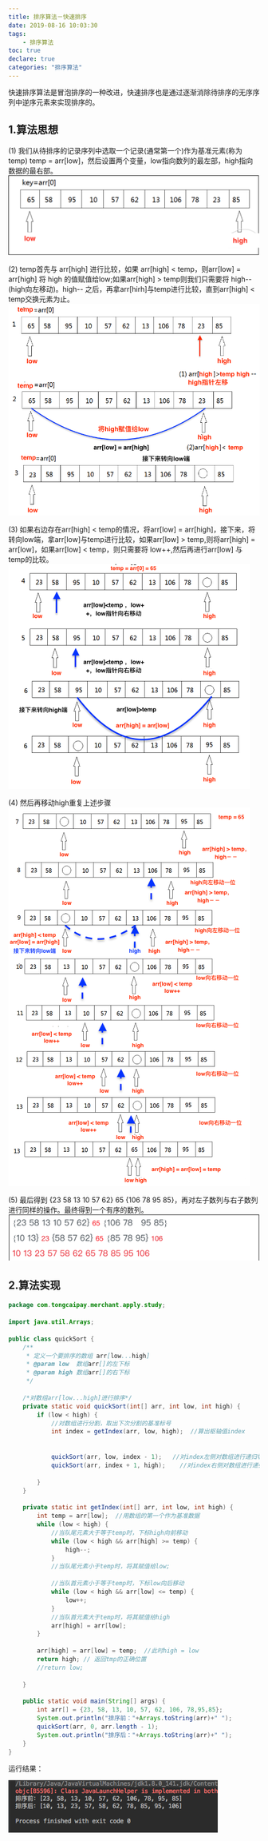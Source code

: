 ```yaml
---
title: 排序算法－快速排序
date: 2019-08-16 10:03:30
tags:
	- 排序算法
toc: true
declare: true
categories: "排序算法"
---
```

快速排序算法是冒泡排序的一种改进，快速排序也是通过逐渐消除待排序的无序序列中逆序元素来实现排序的。
<!--more-->

## 1.算法思想                                                                                                                                                                                                                                      
(1)  我们从待排序的记录序列中选取一个记录(通常第一个)作为基准元素(称为temp) temp = arr[low]，然后设置两个变量，low指向数列的最左部，high指向数据的最右部。
![1](page-5/1.png)

(2)  temp首先与 arr[high] 进行比较，如果 arr[high] < temp，则arr[low] = arr[high] 将 high 的值赋值给low;如果arr[high] > temp则我们只需要将 high--(high向左移动)。high-- 之后，再拿arr[hirh]与temp进行比较，直到arr[high] < temp交换元素为止。
![1](page-5/2.png)

(3)  如果右边存在arr[high] < temp的情况，将arr[low] = arr[high]，接下来，将转向low端，拿arr[low]与temp进行比较，如果arr[low] > temp,则将arr[high] = arr[low]，如果arr[low] < temp，则只需要将 low++,然后再进行arr[low] 与 temp的比较。
![3](page-5/3.png)

(4)  然后再移动high重复上述步骤
![4](page-5/4.png)

(5)  最后得到 {23 58 13 10 57 62} 65 {106 78 95 85}，再对左子数列与右子数列进行同样的操作。最终得到一个有序的数列。
![5](page-5/5.png)

## 2.算法实现
```java
package com.tongcaipay.merchant.apply.study;

import java.util.Arrays;

public class quickSort {
    /**
     * 定义一个要排序的数组 arr[low...high]
     * @param low  数组arr[]的左下标
     * @param high 数组arr[]的右下标
     */

    /*对数组arr[low...high]进行排序*/
    private static void quickSort(int[] arr, int low, int high) {
        if (low < high) {
            //对数组进行分割，取出下次分割的基准标号
            int index = getIndex(arr, low, high);  //算出枢轴值index


            quickSort(arr, low, index - 1);   //对index左侧对数组进行递归切割
            quickSort(arr, index + 1, high);    //对index右侧对数组进行递归切割

        }
    }

    private static int getIndex(int[] arr, int low, int high) {
        int temp = arr[low];  //用数组的第一个作为基准数据
        while (low < high) {
            //当队尾元素大于等于temp时，下标high向前移动
            while (low < high && arr[high] >= temp) {
                high--;
            }
            //当队尾元素小于temp时，将其赋值给low;

            //当队首元素小于等于temp时，下标low向后移动
            while (low < high && arr[low] <= temp) {
                low++;
            }
            //当队首元素大于temp时，将其赋值给high
            arr[high] = arr[low];
        }

        arr[high] = arr[low] = temp;  //此时high = low
        return high; // 返回tmp的正确位置
        //return low;

    }

    public static void main(String[] args) {
        int arr[] = {23, 58, 13, 10, 57, 62, 106, 78,95,85};
        System.out.println("排序前："+Arrays.toString(arr)+" ");
        quickSort(arr, 0, arr.length - 1);
        System.out.println("排序后："+Arrays.toString(arr)+" ");
    }
}

```
运行结果：

![6](page-5/6.png)
